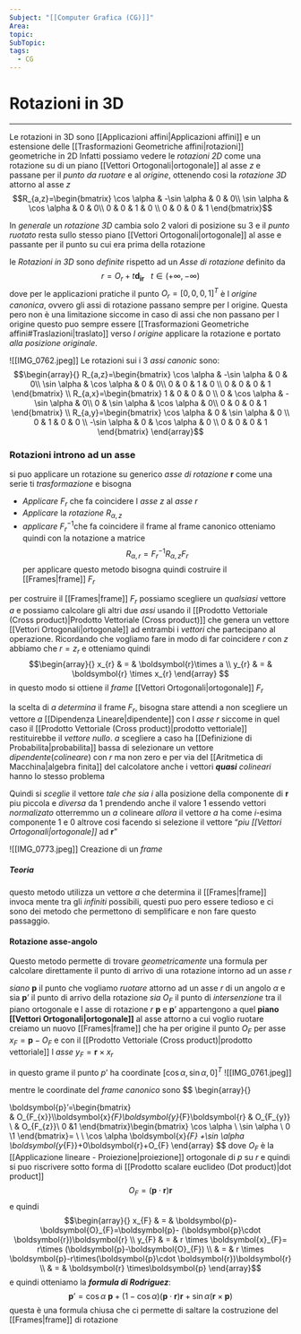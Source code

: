 ```yaml
---
Subject: "[[Computer Grafica (CG)]]"
Area: 
topic: 
SubTopic: 
tags:
  - CG
---
```


# Rotazioni in 3D
---
Le rotazioni in 3D sono [[Applicazioni affini|Applicazioni affini]] e un estensione delle [[Trasformazioni Geometriche affini|rotazioni]] geometriche in 2D  Infatti possiamo vedere le _rotazioni 2D_ come una rotazione su di un piano [[Vettori Ortogonali|ortogonale]] al asse $z$ e passane per il _punto da ruotare_ e al _origine_, ottenendo cosi la  _rotazione 3D_ attorno al asse $z$ $$R_{a,z}=\begin{bmatrix}
\cos \alpha  & -\sin \alpha  & 0  & 0\\
\sin \alpha  & \cos \alpha & 0  & 0\\
0 & 0 & 1 & 0 \\
0 & 0 & 0 & 1
\end{bmatrix}$$

In _generale_ un _rotazione 3D_ cambia solo 2 valori di posizione su 3 e il _punto ruotato_ resta sullo stesso piano [[Vettori Ortogonali|ortogonale]] al asse e passante per il punto su cui era prima della rotazione

le _Rotazioni in 3D_ sono _definite_ rispetto ad un _Asse di rotazione_ definito da $$r=O_{r}+t\boldsymbol{d_{ir}}\ \ \ t\in (+\infty,-\infty)$$ dove per le applicazioni pratiche il punto $O_{r}=[0,0,0,1]^{T}$ è l _origine canonica_, ovvero gli assi di rotazione passano sempre per l origine. Questa pero non è una limitazione siccome in caso di assi che non passano per l origine  questo puo sempre essere [[Trasformazioni Geometriche affini#Traslazioni|traslato]] verso _l origine_ applicare la rotazione e portato _alla posizione originale_. 

![[IMG_0762.jpeg]]
Le rotazioni sui i 3 _assi canonic_ sono:$$\begin{array}{}
R_{a,z}=\begin{bmatrix}
\cos \alpha  & -\sin \alpha  & 0  & 0\\
\sin \alpha  & \cos \alpha & 0  & 0\\
0 & 0 & 1 & 0 \\
0 & 0 & 0 & 1
\end{bmatrix} \\
R_{a,x}=\begin{bmatrix}
1 & 0 & 0 & 0 \\
0 & \cos \alpha  & -\sin \alpha   & 0\\
0 & \sin \alpha  & \cos \alpha   & 0\\
0 & 0 & 0 & 1
\end{bmatrix} \\
R_{a,y}=\begin{bmatrix}
\cos \alpha  & 0 & \sin \alpha  & 0  \\
0 & 1 & 0 & 0 \\
-\sin \alpha  & 0 & \cos \alpha & 0 \\
0 & 0 & 0 & 1
\end{bmatrix}
\end{array}$$
### Rotazioni introno ad un asse
si puo applicare un rotazione su generico _asse di rotazione_ $\boldsymbol{r}$ come una serie ti _trasformazione_ e  bisogna 
-  _Applicare_ $F_{r}$ che fa coincidere l _asse_ $z$ al _asse_ $r$ 
- _Applicare_ la _rotazione_ $R_{\alpha,z}$
- _applicare_ $F_r^{-1}$che fa coincidere il frame al frame canonico
otteniamo quindi con la notazione a matrice
$$R_{\alpha,r}=F^{-1}_{r}R_{\alpha,z}F_{r}$$
per applicare questo metodo bisogna quindi costruire il [[Frames|frame]] $F_{r}$ 

per costruire il [[Frames|frame]] $F_{r}$ possiamo scegliere un _qualsiasi_ vettore $a$  e possiamo calcolare gli altri due _assi_ usando il [[Prodotto Vettoriale (Cross product)|Prodotto Vettoriale (Cross product)]] che genera un vettore  [[Vettori Ortogonali|ortogonale]] ad entrambi i _vettori_ che partecipano al operazione. Ricordando che vogliamo fare in modo di far coincidere $r$ con $z$ abbiamo che $r=z_{r}$ e otteniamo quindi$$\begin{array}{}
x_{r} & = & \boldsymbol{r}\times a \\
y_{r} & = &  \boldsymbol{r} \times x_{r}
\end{array}
$$in questo modo si ottiene il _frame_ [[Vettori Ortogonali|ortogonale]] $F_{r}$ 

la scelta di $a$ _determina_ il frame $F_{r}$, bisogna stare attendi a non scegliere un vettore $a$ [[Dipendenza Lineare|dipendente]] con l _asse_ $r$ siccome in quel caso il [[Prodotto Vettoriale (Cross product)|prodotto vettoriale]] restituirebbe il _vettore nullo_.
$a$ scegliere a caso ha [[Definizione di Probabilita|probabilita]] bassa di selezionare un vettore _dipendente_(_colineare_) con $r$ ma non zero e per via del [[Aritmetica di Macchina|algebra finita]] del calcolatore anche i vettori *__quasi__*  _colineari_ hanno lo stesso problema

Quindi si _sceglie_ il vettore _tale che_
_sia_ $i$ alla posizione della componente di  $\boldsymbol{r}$ piu piccola e _diversa_ da $1$
	prendendo anche il valore $1$ essendo vettori  _normalizato_ otterremmo un $a$ colineare
_allora_ il vettore $a$ ha come $i$-esima componente 1 e 0 altrove 
 cosi facendo si selezione il vettore “_piu [[Vettori Ortogonali|ortogonale]]_ ad $\boldsymbol{r}$”

![[IMG_0773.jpeg]]
Creazione di un _frame_

##### Teoria
questo metodo utilizza un vettore $a$ che determina il [[Frames|frame]] invoca mente tra gli _infiniti_ possibili, questi puo pero essere tedioso e ci sono dei metodo che permettono di semplificare e non fare questo passaggio.

#### Rotazione asse-angolo
Questo metodo permette di trovare _geometricamente_ una formula per calcolare direttamente il punto di arrivo di una rotazione intorno ad un asse $r$

_siano_   $\boldsymbol{p}$ il punto che vogliamo _ruotare_ attorno ad un asse $r$ di un angolo $\alpha$ e sia $\boldsymbol{p}’$ il punto di arrivo della rotazione 
_sia_ $O_{F}$ il punto di _intersenzione_ tra il piano ortogonale e l asse di rotazione $r$
$\boldsymbol{p}$ e $\boldsymbol{p}’$ appartengono a quel  __piano [[Vettori Ortogonali|ortogonale]]__ al asse attorno a cui voglio ruotare  
creiamo un nuovo [[Frames|frame]] che ha per origine il punto $O_{F}$ per asse $x_{F}=\boldsymbol{p}-O_{F}$ e con il [[Prodotto Vettoriale (Cross product)|prodotto vettoriale]]  l _asse_ $y_{F}=\boldsymbol{r}\times x_{r}$

in questo grame il punto $p’$ ha coordinate $[\cos \alpha, \sin \alpha,0]^{T}$
![[IMG_0761.jpeg]]

mentre le coordinate del  _frame canonico_ sono $$
\begin{array}{}

\boldsymbol{p}’=\begin{bmatrix}  
   & O_{F_{x}}\\\boldsymbol{x}_{F}\boldsymbol{y}_{F}\boldsymbol{r} & O_{F_{y}} \\
  & O_{F_{z}}\\
0 &1 
\end{bmatrix}\begin{bmatrix}
\cos \alpha \\
\sin \alpha \\
0 \\1
\end{bmatrix}= \\ \\
\cos \alpha \boldsymbol{x}_{F} +\sin \alpha  \boldsymbol{y_{F}}+0\boldsymbol{r}+O_{F}
\end{array}
$$
dove $O_{F}$ è la [[Applicazione lineare - Proiezione|proiezione]] ortogonale di $p$ su $r$ e quindi si puo riscrivere sotto forma di [[Prodotto scalare euclideo (Dot product)|dot product]]$$O_{F}=(\boldsymbol{p}\cdot \boldsymbol{r})\boldsymbol{r}$$
e quindi $$\begin{array}{}
x_{F} & =  & \boldsymbol{p}-\boldsymbol{O}_{F}=\boldsymbol{p}- (\boldsymbol{p}\cdot \boldsymbol{r})\boldsymbol{r}  \\
y_{F} & = & r \times \boldsymbol{x}_{F}= r\times (\boldsymbol{p}-\boldsymbol{O}_{F}) \\
 & = & r \times \boldsymbol{p}-r\times(\boldsymbol{p}\cdot \boldsymbol{r})\boldsymbol{r} \\
 & = & \boldsymbol{r} \times\boldsymbol{p}
\end{array}$$
e quindi otteniamo la ___formula di Rodriguez___:
$$\boldsymbol{p}’=\cos \alpha \ \boldsymbol{p}+(1-\cos \alpha)(\boldsymbol{p}\cdot \boldsymbol{r})\boldsymbol{r}+ \sin \alpha (\boldsymbol{r} \times \boldsymbol{p})$$ questa è una formula chiusa che ci permette di saltare la costruzione del [[Frames|frame]] di rotazione 